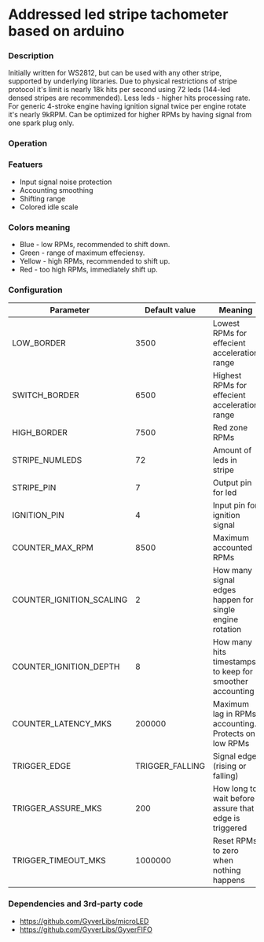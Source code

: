 # Addressed led stripe tachometer based on arduino

### Description
Initially written for WS2812, but can be used with any other stripe, supported by underlying libraries.
Due to physical restrictions of stripe protocol it's limit is nearly 18k hits per second using 72 leds (144-led densed stripes are recommended). Less leds - higher hits processing rate.
For generic 4-stroke engine having ignition signal twice per engine rotate it's nearly 9kRPM. Can be optimized for higher RPMs by having signal from one spark plug only.

### Operation

### Featuers
- Input signal noise protection
- Accounting smoothing
- Shifting range
- Colored idle scale

### Colors meaning
- Blue - low RPMs, recommended to shift down.
- Green - range of maximum effeciensy.
- Yellow - high RPMs, recommended to shift up.
- Red - too high RPMs, immediately shift up.

### Configuration

Parameter | Default value | Meaning
----------|---------------|--------
LOW_BORDER | 3500 | Lowest RPMs for effecient acceleration range
SWITCH_BORDER | 6500 | Highest RPMs for effecient acceleration range
HIGH_BORDER | 7500 | Red zone RPMs
STRIPE_NUMLEDS | 72 | Amount of leds in stripe
STRIPE_PIN | 7 | Output pin for led
IGNITION_PIN | 4 | Input pin for ignition signal
COUNTER_MAX_RPM | 8500 | Maximum accounted RPMs
COUNTER_IGNITION_SCALING | 2 | How many signal edges happen for single engine rotation
COUNTER_IGNITION_DEPTH | 8 | How many hits timestamps to keep for smoother accounting
COUNTER_LATENCY_MKS | 200000 | Maximum lag in RPMs accounting. Protects on low RPMs
TRIGGER_EDGE | TRIGGER_FALLING | Signal edge (rising or falling)
TRIGGER_ASSURE_MKS | 200 | How long to wait before assure that edge is triggered
TRIGGER_TIMEOUT_MKS | 1000000 | Reset RPMs to zero when nothing happens

### Dependencies and 3rd-party code
- https://github.com/GyverLibs/microLED
- https://github.com/GyverLibs/GyverFIFO
